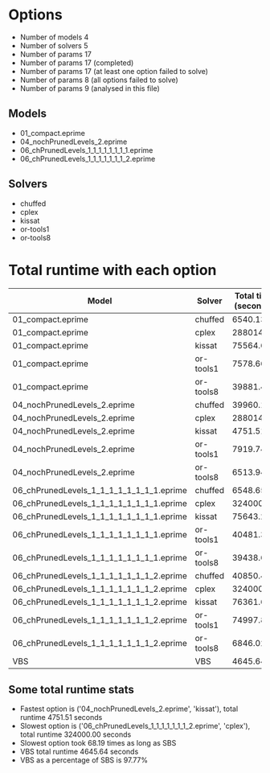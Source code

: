

# Options


- Number of models         4
- Number of solvers        5
- Number of params        17
- Number of params        17 (completed)
- Number of params        17 (at least one option failed to solve)
- Number of params         8 (all options failed to solve)
- Number of params         9 (analysed in this file)


## Models


 - 01_compact.eprime
 - 04_nochPrunedLevels_2.eprime
 - 06_chPrunedLevels_1_1_1_1_1_1_1_1.eprime
 - 06_chPrunedLevels_1_1_1_1_1_1_1_2.eprime


## Solvers


 - chuffed
 - cplex
 - kissat
 - or-tools1
 - or-tools8


# Total runtime with each option


 | Model | Solver | Total time (seconds) | 
 | -- | -- | -- | 
 | 01_compact.eprime | chuffed | 6540.13 | 
 | 01_compact.eprime | cplex | 288014.90 | 
 | 01_compact.eprime | kissat | 75564.64 | 
 | 01_compact.eprime | or-tools1 | 7578.66 | 
 | 01_compact.eprime | or-tools8 | 39881.46 | 
 | 04_nochPrunedLevels_2.eprime | chuffed | 39960.17 | 
 | 04_nochPrunedLevels_2.eprime | cplex | 288014.15 | 
 | 04_nochPrunedLevels_2.eprime | kissat | 4751.51 | 
 | 04_nochPrunedLevels_2.eprime | or-tools1 | 7919.74 | 
 | 04_nochPrunedLevels_2.eprime | or-tools8 | 6513.94 | 
 | 06_chPrunedLevels_1_1_1_1_1_1_1_1.eprime | chuffed | 6548.65 | 
 | 06_chPrunedLevels_1_1_1_1_1_1_1_1.eprime | cplex | 324000.00 | 
 | 06_chPrunedLevels_1_1_1_1_1_1_1_1.eprime | kissat | 75643.28 | 
 | 06_chPrunedLevels_1_1_1_1_1_1_1_1.eprime | or-tools1 | 40481.39 | 
 | 06_chPrunedLevels_1_1_1_1_1_1_1_1.eprime | or-tools8 | 39438.69 | 
 | 06_chPrunedLevels_1_1_1_1_1_1_1_2.eprime | chuffed | 40850.48 | 
 | 06_chPrunedLevels_1_1_1_1_1_1_1_2.eprime | cplex | 324000.00 | 
 | 06_chPrunedLevels_1_1_1_1_1_1_1_2.eprime | kissat | 76361.64 | 
 | 06_chPrunedLevels_1_1_1_1_1_1_1_2.eprime | or-tools1 | 74997.87 | 
 | 06_chPrunedLevels_1_1_1_1_1_1_1_2.eprime | or-tools8 | 6846.02 | 
 | VBS | VBS | 4645.64 | 


## Some total runtime stats


 - Fastest option is ('04_nochPrunedLevels_2.eprime', 'kissat'), total runtime 4751.51 seconds
 - Slowest option is ('06_chPrunedLevels_1_1_1_1_1_1_1_2.eprime', 'cplex'), total runtime 324000.00 seconds
 - Slowest option took 68.19 times as long as SBS
 - VBS total runtime 4645.64 seconds
 - VBS as a percentage of SBS is 97.77%
